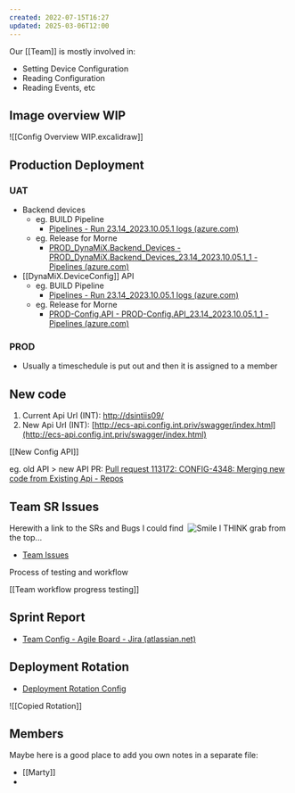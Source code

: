 ```yaml
---
created: 2022-07-15T16:27
updated: 2025-03-06T12:00
---
```

Our [[Team]] is mostly involved in:
- Setting Device Configuration
- Reading Configuration
- Reading Events, etc

## Image overview WIP

![[Config Overview WIP.excalidraw]]

## Production Deployment

### UAT

- Backend devices 
	- eg. BUILD Pipeline
		- [Pipelines - Run 23.14_2023.10.05.1 logs (azure.com)](https://dev.azure.com/MiXTelematics/Common/_build/results?buildId=286386&view=logs&j=fd490c07-0b22-5182-fac9-6d67fe1e939b&t=2b63c4a0-b19b-56f0-8782-52ea6d0a00d6)
	- eg. Release for Morne
		- [PROD_DynaMiX.Backend_Devices - PROD_DynaMiX.Backend_Devices_23.14_2023.10.05.1_1 - Pipelines (azure.com)](https://dev.azure.com/MiXTelematics/Common/_releaseProgress?_a=release-pipeline-progress&releaseId=41399)
- [[DynaMiX.DeviceConfig]] API
	- eg. BUILD Pipeline
		- [Pipelines - Run 23.14_2023.10.05.1 logs (azure.com)](https://dev.azure.com/MiXTelematics/DeviceIntegration/_build/results?buildId=286387&view=logs&j=fd490c07-0b22-5182-fac9-6d67fe1e939b&t=f3a1fb01-64b7-5972-1fe4-c75100d5d4bf)
	- eg. Release for Morne
		- [PROD-Config.API - PROD-Config.API_23.14_2023.10.05.1_1 - Pipelines (azure.com)](https://dev.azure.com/MiXTelematics/DeviceIntegration/_releaseProgress?_a=release-pipeline-progress&releaseId=32035)

### PROD

- Usually a timeschedule is put out and then it is assigned to a member
[]()

## New code

1. Current Api Url (INT): [http://dsintiis09/](http://dsintiis09/)
2. New Api Url (INT): [http://ecs-api.config.int.priv/swagger/index.html](http://ecs-api.config.int.priv/swagger/index.html)

[[New Config API]]

eg. old API > new API PR: [Pull request 113172: CONFIG-4348: Merging new code from Existing Api - Repos](https://dev.azure.com/MiXTelematics/DeviceIntegration/_git/Config.Api/pullrequest/113172)


## Team SR Issues

Herewith a link to the SRs and Bugs I could find ⁠
![Smile](https://statics.teams.cdn.office.net/evergreen-assets/personal-expressions/v2/assets/emoticons/smile/default/20_f.png?v=v82)
I THINK grab from the top...
- [Team Issues](https://csojiramixtelematics.atlassian.net/issues/?filter=12814)

Process of testing and workflow

[[Team workflow progress testing]]

## Sprint Report

- [Team Config - Agile Board - Jira (atlassian.net)](https://csojiramixtelematics.atlassian.net/jira/software/c/projects/CONFIG/boards/100/reports/sprint-retrospective?sprint=3314)

## Deployment Rotation

- [Deployment Rotation Config](https://teams.microsoft.com/l/entity/0d820ecd-def2-4297-adad-78056cde7c78/_djb2_msteams_prefix_987693413?context=%7B%22channelId%22%3A%2219%3Ab5c45f4bc39c4bdfaf82ac1bef07f4a0%40thread.skype%22%7D&groupId=8b12a01e-f9e1-4afa-8f3b-14710a475838&tenantId=d19b542a-1500-4712-a713-be8d79882cb5)


![[Copied Rotation]]
## Members

Maybe here is a good place to add you own notes in a separate file:

- [[Marty]]
- 